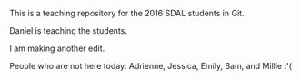 This is a teaching repository for the 2016 SDAL students in Git.

Daniel is teaching the students.

I am making another edit.

People who are not here today: Adrienne, Jessica, Emily, Sam, and Millie :'(